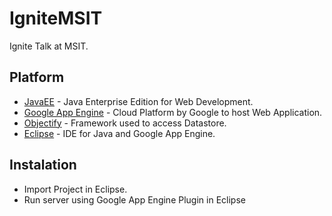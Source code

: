 # IgniteMSIT

Ignite Talk at MSIT.

## Platform
* [JavaEE](https://java.com/en/download/) - Java Enterprise Edition for Web Development.
* [Google App Engine](https://cloud.google.com/appengine/) - Cloud Platform by Google to host Web Application.
* [Objectify](https://github.com/objectify/objectify) - Framework used to access Datastore.
* [Eclipse](http://www.eclipse.org/) - IDE for Java and Google App Engine.

## Instalation
* Import Project in Eclipse.
* Run server using Google App Engine Plugin in Eclipse
